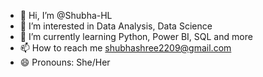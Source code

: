 - 👋 Hi, I’m @Shubha-HL
- 👀 I’m interested in Data Analysis, Data Science
- 🌱 I’m currently learning Python, Power BI, SQL and more 
- 📫 How to reach me shubhashree2209@gmail.com
- 😄 Pronouns: She/Her


<!---
Shubha-HL/Shubha-HL is a ✨ special ✨ repository because its `README.md` (this file) appears on your GitHub profile.
You can click the Preview link to take a look at your changes.
--->
